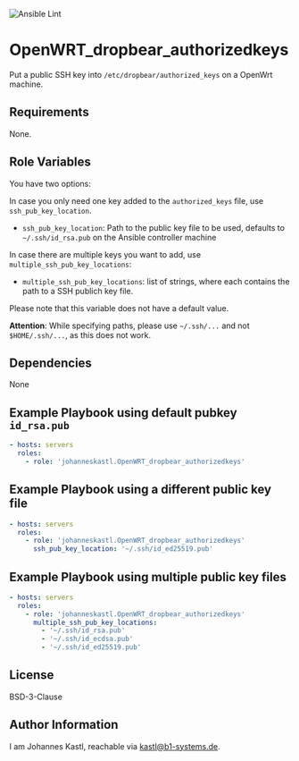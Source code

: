 ![Ansible Lint](https://github.com/johanneskastl/ansible-role-OpenWRT_dropbear_authorizedkeys/workflows/Ansible%20Lint/badge.svg)

OpenWRT_dropbear_authorizedkeys
=========

Put a public SSH key into `/etc/dropbear/authorized_keys` on a OpenWrt machine.

Requirements
------------

None.

Role Variables
--------------

You have two options:

In case you only need one key added to the `authorized_keys` file, use
`ssh_pub_key_location`.

- `ssh_pub_key_location`: Path to the public key file to be used, defaults to
  `~/.ssh/id_rsa.pub` on the Ansible controller machine

In case there are multiple keys you want to add, use `multiple_ssh_pub_key_locations`:

- `multiple_ssh_pub_key_locations`: list of strings, where each contains the
  path to a SSH publich key file.

Please note that this variable does not have a default value.

**Attention**: While specifying paths, please use `~/.ssh/...` and not
`$HOME/.ssh/...`, as this does not work.

Dependencies
------------

None

Example Playbook using default pubkey `id_rsa.pub`
----------------

```yaml
- hosts: servers
  roles:
    - role: 'johanneskastl.OpenWRT_dropbear_authorizedkeys'
```

Example Playbook using a different public key file
----------------

```yaml
- hosts: servers
  roles:
    - role: 'johanneskastl.OpenWRT_dropbear_authorizedkeys'
      ssh_pub_key_location: '~/.ssh/id_ed25519.pub'
```

Example Playbook using multiple public key files
----------------

```yaml
- hosts: servers
  roles:
    - role: 'johanneskastl.OpenWRT_dropbear_authorizedkeys'
      multiple_ssh_pub_key_locations:
        - '~/.ssh/id_rsa.pub'
        - '~/.ssh/id_ecdsa.pub'
        - '~/.ssh/id_ed25519.pub'
```

License
-------

BSD-3-Clause

Author Information
------------------

I am Johannes Kastl, reachable via kastl@b1-systems.de.
